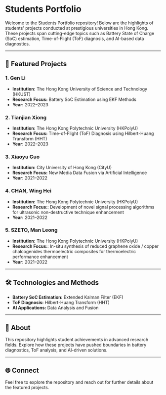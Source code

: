 # Students Portfolio

Welcome to the Students Portfolio repository! Below are the highlights of students' projects conducted at prestigious universities in Hong Kong. These projects span cutting-edge topics such as Battery State of Charge (SoC) estimation, Time-of-Flight (ToF) diagnosis, and AI-based data diagnostics.

---

## 🚀 **Featured Projects**

### 1. Gen Li
- **Institution:** The Hong Kong University of Science and Technology (HKUST)
- **Research Focus:** Battery SoC Estimation using EKF Methods
- **Year:** 2022–2023

### 2. Tianjian Xiong
- **Institution:** The Hong Kong Polytechnic University (HKPolyU)
- **Research Focus:** Time-of-Flight (ToF) Diagnosis using Hilbert-Huang Transform (HHT)
- **Year:** 2022–2023

### 3. Xiaoyu Guo
- **Institution:** City University of Hong Kong (CityU)
- **Research Focus:** New Media Data Fusion via Artificial Intelligence
- **Year:** 2021–2022
### 4. CHAN, Wing Hei
- **Institution:** The Hong Kong Polytechnic University (HKPolyU)
- **Research Focus:**: Development of novel signal processing algorithms for ultrasonic non-destructive technique enhancement
- **Year:** 2021–2022
### 5. SZETO, Man Leong
- **Institution:** The Hong Kong Polytechnic University (HKPolyU)
- **Research Focus:**: In-situ synthesis of reduced graphene oxide / copper chalcogenides thermoelectric composites for thermoelectric performance enhancement
- **Year:** 2021–2022

---

## 🛠️ **Technologies and Methods**
- **Battery SoC Estimation:** Extended Kalman Filter (EKF)
- **ToF Diagnosis:** Hilbert-Huang Transform (HHT)
- **AI Applications:** Data Analysis and Fusion

---

## 📖 **About**
This repository highlights student achievements in advanced research fields. Explore how these projects have pushed boundaries in battery diagnostics, ToF analysis, and AI-driven solutions.

---

## 🌐 **Connect**
Feel free to explore the repository and reach out for further details about the featured projects.
